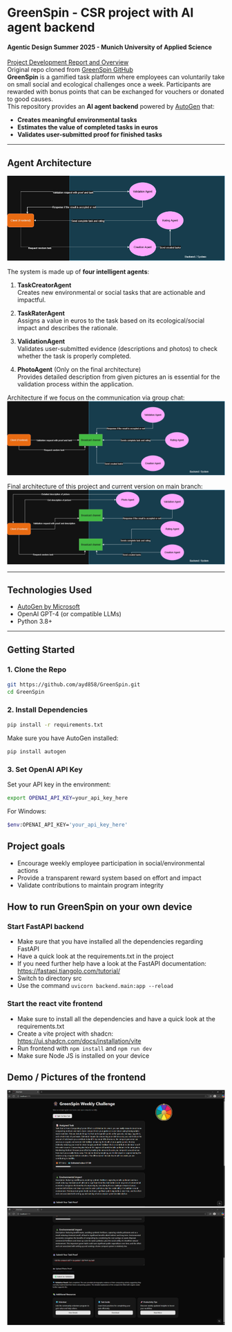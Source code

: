 #  GreenSpin - CSR project with AI agent backend
#### Agentic Design Summer 2025 - Munich University of Applied Science
[Project Development Report and Overview](https://drive.google.com/file/d/1JCtq9A2FXTjZkXC7X22sYW8dtye5PGdI/view?usp=drive_link)  
Original repo cloned from [GreenSpin GitHub](https://github.com/ayd858/GreenSpin)  
**GreenSpin** is a gamified task platform where employees can voluntarily take on small social and ecological challenges once a week. Participants are rewarded with bonus points that can be exchanged for vouchers or donated to good causes.  
This repository provides an **AI agent backend** powered by [AutoGen](https://github.com/microsoft/autogen) that:

-  **Creates meaningful environmental tasks**
-  **Estimates the value of completed tasks in euros**
-  **Validates user-submitted proof for finished tasks**

---

##  Agent Architecture
![AI agent architecture](img/agent.drawio(1).png)

The system is made up of **four intelligent agents**:

1. **TaskCreatorAgent**  
   Creates new environmental or social tasks that are actionable and impactful.

2. **TaskRaterAgent**  
   Assigns a value in euros to the task based on its ecological/social impact and describes the rationale.

3. **ValidationAgent**  
   Validates user-submitted evidence (descriptions and photos) to check whether the task is properly completed.

4. **PhotoAgent** (Only on the final architecture)\
   Provides detailed description from given pictures an is essential for the validation process within the application.

Architecture if we focus on the communication via group chat:
![AI agent architecture group chat](img/agent(1).drawio.png)

Final architecture of this project and current version on main branch:
![AI agent final](img/LatestArch.drawio.png)

---

##  Technologies Used

- [AutoGen by Microsoft](https://github.com/microsoft/autogen)
- OpenAI GPT-4 (or compatible LLMs)
- Python 3.8+

---

##  Getting Started

### 1. Clone the Repo

```bash
git https://github.com/ayd858/GreenSpin.git
cd GreenSpin
```
### 2. Install Dependencies

```bash
pip install -r requirements.txt
```
Make sure you have AutoGen installed:

```bash
pip install autogen
```

### 3. Set OpenAI API Key

Set your API key in the environment:
```bash
export OPENAI_API_KEY=your_api_key_here
```
For Windows:
```bash
$env:OPENAI_API_KEY='your_api_key_here'
```

## Project goals
- Encourage weekly employee participation in social/environmental actions
- Provide a transparent reward system based on effort and impact
- Validate contributions to maintain program integrity

## How to run GreenSpin on your own device

### Start FastAPI backend
- Make sure that you have installed all the dependencies regarding FastAPI
- Have a quick look at the requirements.txt in the project
- If you need further help have a look at the FastAPI documentation: https://fastapi.tiangolo.com/tutorial/
- Switch to directory src
- Use the command `uvicorn backend.main:app --reload`

### Start the react vite frontend
- Make sure to install all the dependencies and have a quick look at the requirements.txt
- Create a vite project with shadcn: https://ui.shadcn.com/docs/installation/vite
- Run frontend with `npm install` and `npm run dev`
- Make sure Node JS is installed on your device

## Demo / Pictures of the frontend
![frontend pic1](img/frontend_pic1.png)
![frontend pic2](img/frontend_pic2.png)
